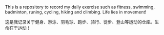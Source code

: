 This is a repository to record my daily exercise such as fitness, swimming, badminton, runing, cycling, hiking and climbing. Life lies in movement!

这是我记录关于健身、游泳、羽毛球、跑步、骑行、徒步、登山等运动的仓库。生命在于运动！
